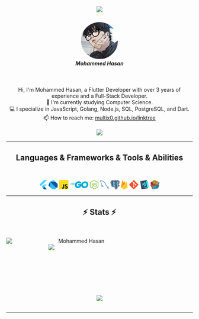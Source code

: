 <h1 align="center">
  <a href="">
    <img src="https://readme-typing-svg.herokuapp.com/?lines=Hello,+there!+👋;Mohammed+Hasan+here....;Nice+to+see+you!&center=true&size=25">
  </a>
</h1>

<h5 align="center">
  <img src="images/avatar.jpeg" alt="Mohammed Hasan" style="width: 100px; height: 100px; border-radius: 50%;">
  <br>
  Mohammed Hasan
</h5>

<br>
<p align="center">
  Hi, I'm Mohammed Hasan, a Flutter Developer with over 3 years of experience and a Full-Stack Developer.
  <br>
  🔬 I'm currently studying Computer Science.
  <br>
  💻 I specialize in JavaScript, Golang, Node.js, SQL, PostgreSQL, and Dart.
  <br>
  📫 How to reach me: <a href="https://multix0.github.io/linktree/">multix0.github.io/linktree</a>
  <br>
  <br>
    <a href="https://visitcount.itsvg.in">
  <img src="https://visitcount.itsvg.in/api?id=multix0&label=Profile%20Views&color=0&icon=5&pretty=false" />
</a>
</p>

<hr>
<h2 align="center"> Languages & Frameworks & Tools & Abilities </h2>
<br>
<p align="center">
  <code><img title="Flutter" height="25" src="images/flutter.svg"></code>
  <code><img title="Dart" height="25" src="images/dart.png"></code>
  <code><img title="JavaScript" height="25" src="images/javascript.svg"></code>
  <code><img title="Golang" height="25" src="images/golang.svg"></code>
  <code><img title="Node.js" height="25" src="images/nodejs.svg"></code>
  <code><img title="SQL" height="25" src="images/mysql.svg"></code>
  <code><img title="PostgreSQL" height="25" src="images/postgresql.svg"></code>
  <code><img title="Firebase" height="25" src="images/firebase.svg"></code>
  <code><img title="Git" height="25" src="images/git-original.svg"></code>
  <code><img title="Visual Studio Code" height="25" src="images/vscode.png"></code>
  <code><img title="Problem Solving" height="25" src="images/problemSolving.png"></code>
</p>
<hr>

<h2 align="center">⚡ Stats ⚡</h2>
<br>
<p align=center>
  <div align=center>
    <a href="https://github.com/multix0/" title="Go to Source">
      <img align="left" width=390 src="https://github-readme-streak-stats.herokuapp.com/?user=multix0&theme=react&border=61dafb&hide_border=true" alt="Mohammed Hasan" />
    </a>
    <a href="https://github.com/multix0/" title="Go to Source">
      <img align="right" width=390 src="https://github-readme-stats.vercel.app/api?username=multix0&show_icons=true&theme=react&border_color=61dafb&hide_border=true" />
    </a>
  </div>
  <br><br><br><br><br><br><br><br><br>
  <div align=center>
    <a href="https://github.com/multix0/">
      <img width=325 align="center" src="https://github-readme-stats.vercel.app/api/top-langs/?username=multix0&hide=c%23,powershell,Mathematica,Ruby,Objective-C,Objective-C%2b%2b,Cuda&title_color=61dafb&text_color=ffffff&icon_color=61dafb&bg_color=20232a&langs_count=8&layout=compact&border_color=61dafb&hide_border=true" />
    </a>
  </div>
  <br>
</p>

<hr>
</div>
